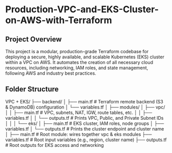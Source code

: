 # Production-VPC-and-EKS-Cluster-on-AWS-with-Terraform

## Project Overview
This project is a modular, production-grade Terraform codebase for deploying a secure, highly available, and scalable Kubernetes (EKS) cluster within a VPC on AWS. It automates the creation of all necessary cloud resources, including networking, IAM roles, and state management, following AWS and industry best practices.

## Folder Structure
VPC + EKS/
├── backend/
│   ├── main.tf           # Terraform remote backend (S3 & DynamoDB) configuration
│   └── variables.tf
│
├── modules/
│   ├── vpc/
│   │   ├── main.tf       # VPC, subnets, NAT, IGW, route tables, etc.
│   │   ├── variables.tf
│   │   └── outputs.tf    # Prints VPC, Public, and Private Subnet IDs
│   │
│   └── eks/
│       ├── main.tf       # EKS cluster, IAM roles, node groups
│       ├── variables.tf
│       └── outputs.tf    # Prints the cluster endpoint and cluster name
│
├── main.tf               # Root module: wires together vpc & eks modules
├── variables.tf          # Root input variables (e.g., region, cluster name)
├── outputs.tf            # Root outputs for EKS access and networking

